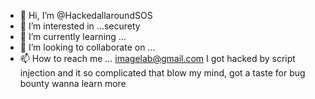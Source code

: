 - 👋 Hi, I’m @HackedallaroundSOS
- 👀 I’m interested in ...securety 
- 🌱 I’m currently learning ... 
- 💞️ I’m looking to collaborate on ...
- 📫 How to reach me ... imagelab@gmail.com
I got hacked by script injection and it so complicated that blow my mind, got a taste for bug bounty wanna learn more

<!---
HackedallaroundSOS/HackedallaroundSOS is a ✨ special ✨ repository because its `README.md` (this file) appears on your GitHub profile.
You can click the Preview link to take a look at your changes.
--->
